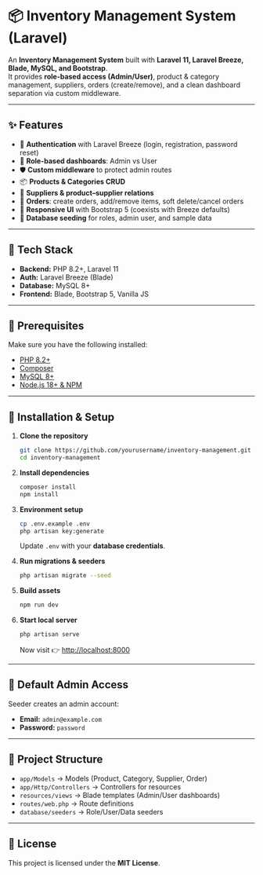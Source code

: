# 📦 Inventory Management System (Laravel)

An **Inventory Management System** built with **Laravel 11, Laravel Breeze, Blade, MySQL, and Bootstrap**.  
It provides **role-based access (Admin/User)**, product & category management, suppliers, orders (create/remove), and a clean dashboard separation via custom middleware.  

---

## ✨ Features

- 🔑 **Authentication** with Laravel Breeze (login, registration, password reset)  
- 👥 **Role-based dashboards**: Admin vs User  
- 🛡 **Custom middleware** to protect admin routes  
- 📦 **Products & Categories CRUD**  
- 🏢 **Suppliers & product–supplier relations**  
- 📝 **Orders**: create orders, add/remove items, soft delete/cancel orders  
- 📱 **Responsive UI** with Bootstrap 5 (coexists with Breeze defaults)  
- 🌱 **Database seeding** for roles, admin user, and sample data  

---

## 🧱 Tech Stack

- **Backend:** PHP 8.2+, Laravel 11  
- **Auth:** Laravel Breeze (Blade)  
- **Database:** MySQL 8+  
- **Frontend:** Blade, Bootstrap 5, Vanilla JS  

---

## 🔧 Prerequisites

Make sure you have the following installed:

- [PHP 8.2+](https://www.php.net/downloads)  
- [Composer](https://getcomposer.org/)  
- [MySQL 8+](https://dev.mysql.com/downloads/)  
- [Node.js 18+ & NPM](https://nodejs.org/)  

---

## 🚀 Installation & Setup

1. **Clone the repository**  
   ```bash
   git clone https://github.com/yourusername/inventory-management.git
   cd inventory-management
   ```

2. **Install dependencies**  
   ```bash
   composer install
   npm install
   ```

3. **Environment setup**  
   ```bash
   cp .env.example .env
   php artisan key:generate
   ```

   Update `.env` with your **database credentials**.  

4. **Run migrations & seeders**  
   ```bash
   php artisan migrate --seed
   ```

5. **Build assets**  
   ```bash
   npm run dev
   ```

6. **Start local server**  
   ```bash
   php artisan serve
   ```

   Now visit 👉 [http://localhost:8000](http://localhost:8000)  

---

## 👤 Default Admin Access

Seeder creates an admin account:  

- **Email:** `admin@example.com`  
- **Password:** `password`  

---

## 📂 Project Structure

- `app/Models` → Models (Product, Category, Supplier, Order)  
- `app/Http/Controllers` → Controllers for resources  
- `resources/views` → Blade templates (Admin/User dashboards)  
- `routes/web.php` → Route definitions  
- `database/seeders` → Role/User/Data seeders  

---


## 📜 License

This project is licensed under the **MIT License**.  
